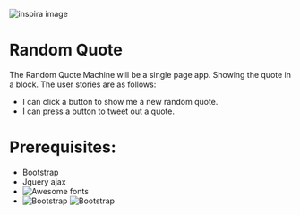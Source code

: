 ![inspira image](https://encrypted-tbn0.gstatic.com/images?q=tbn:ANd9GcTs_DbKcc8oUuCmbED7iuCSAQABq5G1zIdCFonQrSbJArf9H67n)
# Random Quote
The Random Quote Machine will be a single page app. Showing the quote in a block. The user stories are as follows:

* I can click a button to show me a new random quote.
* I can press a button to tweet out a quote.

# Prerequisites:

* Bootstrap
* Jquery ajax
* ![Awesome fonts](https://fontawesome.com/v4.7.0/icons/)
* ![Bootstrap](https://getbootstrap.com/)
![Bootstrap](http://getbootstrap.com/docs/4.3/assets/brand/bootstrap-social.png)